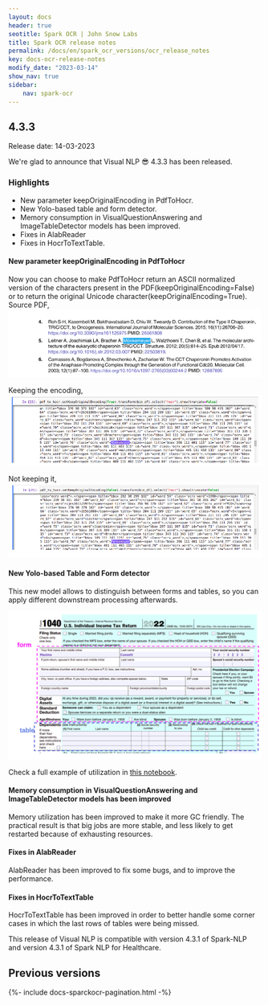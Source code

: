 ```yaml
---
layout: docs
header: true
seotitle: Spark OCR | John Snow Labs
title: Spark OCR release notes
permalink: /docs/en/spark_ocr_versions/ocr_release_notes
key: docs-ocr-release-notes
modify_date: "2023-03-14"
show_nav: true
sidebar:
    nav: spark-ocr
---
```


<div class="h3-box" markdown="1">

## 4.3.3

Release date: 14-03-2023

We're glad to announce that Visual NLP 😎 4.3.3 has been released.

### Highlights
* New parameter keepOriginalEncoding in PdfToHocr.
* New Yolo-based table and form detector. 
* Memory consumption in VisualQuestionAnswering and ImageTableDetector models has been improved.
* Fixes in AlabReader
* Fixes in HocrToTextTable.

#### New parameter keepOriginalEncoding in PdfToHocr
Now you can choose to make PdfToHocr return an ASCII normalized version of the characters present in the PDF(keepOriginalEncoding=False) or to return the original Unicode character(keepOriginalEncoding=True).
Source PDF,
![image](/assets/images/ocr/source.png)

Keeping the encoding,
![image](/assets/images/ocr/keeping.png)

Not keeping it,
![image](/assets/images/ocr/notkeeping.png)


#### New Yolo-based Table and Form detector
This new model allows to distinguish between forms and tables, so you can apply different downstream processing afterwards.

![image](/assets/images/ocr/form_tables.jpg)

Check a full example of utilization in [this notebook](https://github.com/JohnSnowLabs/spark-ocr-workshop/blob/master/jupyter/SparkOcrImageTableAndFormDetection.ipynb).


#### Memory consumption in VisualQuestionAnswering and ImageTableDetector models has been improved
Memory utilization has been improved to make it more GC friendly. The practical result is that big jobs are more stable, and less likely to get restarted because of exhausting resources.


#### Fixes in AlabReader
AlabReader has been improved to fix some bugs, and to improve the performance.

#### Fixes in HocrToTextTable
HocrToTextTable has been improved in order to better handle some corner cases in which the last rows of tables were being missed.

This release of Visual NLP is compatible with version 4.3.1 of Spark-NLP and version 4.3.1 of Spark NLP for Healthcare.


</div><div class="prev_ver h3-box" markdown="1">

## Previous versions

</div>

{%- include docs-sparckocr-pagination.html -%}
